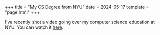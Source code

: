+++
title = "My CS Degree from NYU"
date = 2024-05-17
template = "page.html"
+++

I've recently shot a video going over my computer science education at NYU. You can watch it [here](https://youtu.be/GW_23y7Hahw?si=pUF8LsBTE9kG5ZJ4).

